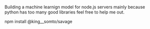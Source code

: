 Building a machine learnign model for node.js servers mainly because python has too many good libraries feel free to help me out.



npm install @king__somto/savage